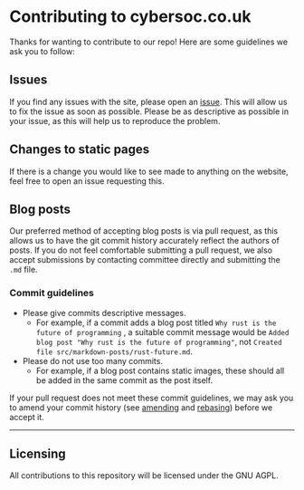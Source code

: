 # Contributing to cybersoc.co.uk

Thanks for wanting to contribute to our repo! Here are some guidelines we ask you to follow:

## Issues

If you find any issues with the site, please open an [issue](https://github.com/CyberSocYork/cybersocyork.github.io/issues/new/choose). This will allow us to fix the issue as soon as possible. Please be as descriptive as possible in your issue, as this will help us to reproduce the problem.

## Changes to static pages

If there is a change you would like to see made to anything on the website, feel free to open an issue requesting this.

## Blog posts

Our preferred method of accepting blog posts is via pull request, as this allows us to have the git commit history accurately reflect the authors of posts. If you do not feel comfortable submitting a pull request, we also accept submissions by contacting committee directly and submitting the `.md` file.

### Commit guidelines

- Please give commits descriptive messages.
  - For example, if a commit adds a blog post titled `Why rust is the future of programming` , a suitable commit message would be `Added blog post "Why rust is the future of programming"`, not `Created file src/markdown-posts/rust-future.md`.
- Please do not use too many commits.
  - For example, if a blog post contains static images, these should all be added in the same commit as the post itself.

If your pull request does not meet these commit guidelines, we may ask you to amend your commit history (see [amending](https://docs.github.com/en/github/committing-changes-to-your-project/changing-a-commit-message) and [rebasing](https://docs.github.com/en/github/using-git/about-git-rebase)) before we accept it.

---

## Licensing

All contributions to this repository will be licensed under the GNU AGPL.
